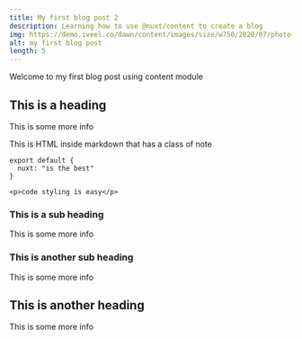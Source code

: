 ```yaml
---
title: My first blog post 2
description: Learning how to use @nuxt/content to create a blog
img: https://demo.iveel.co/dawn/content/images/size/w750/2020/07/photo-1556742212-5b321f3c261b.jpeg
alt: my first blog post
length: 5
---
```


Welcome to my first blog post using content module

## This is a heading

This is some more info

<div class="bg-blue-500 text-white p-4 mb-4">
  This is HTML inside markdown that has a class of note
</div>

```js[nuxt.config.js]
export default {
  nuxt: "is the best"
}
```
```html[my-first-blog-post.md]
<p>code styling is easy</p>
```
### This is a sub heading

This is some more info

### This is another sub heading

This is some more info

## This is another heading

This is some more info

